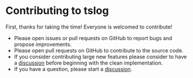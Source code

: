 # Contributing to tslog

First, thanks for taking the time! Everyone is welcomed to contribute!

- Please open issues or pull requests on GitHub to report bugs and propose improvements.
- Please open pull requests on GitHub to contribute to the source code.
- If you consider contributing large new features please consider to have a [discussion](https://github.com/thorstenrie/tsyaml/discussions) before beginning with the clean implementation.
- If you have a question, please start a [discussion](https://github.com/thorstenrie/tsyaml/discussions).
